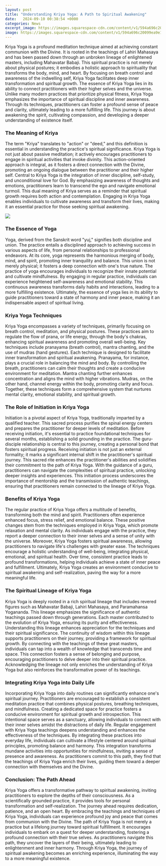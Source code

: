 ```yaml
---
layout: post
title: "Understanding Kriya Yoga: A Path to Spiritual Awakening"
date:   2024-09-10 00:38:54 +0000
categories: News
excerpt_image: https://images.squarespace-cdn.com/content/v1/594a696c20099ea9e1fcb37e/1580315455448-DJ6QZLFMNIBUJK8GTLJQ/kriya+yoga.png
image: https://images.squarespace-cdn.com/content/v1/594a696c20099ea9e1fcb37e/1580315455448-DJ6QZLFMNIBUJK8GTLJQ/kriya+yoga.png
---
```


Kriya Yoga is a profound meditation technique aimed at achieving constant communion with the Divine. It is rooted in the teachings of Lahiri Mahasaya and has been passed down through an unbroken lineage of enlightened masters, including Mahavatar Babaji. This spiritual practice is not merely about physical postures; it embodies a holistic approach to spirituality that transforms the body, mind, and heart. By focusing on breath control and awareness of the indwelling self, Kriya Yoga facilitates deep inner transformation and spiritual growth.
The essence of Kriya Yoga lies in its ability to connect practitioners with their higher selves and the universe. Unlike many modern practices that prioritize physical fitness, Kriya Yoga emphasizes the importance of spiritual discipline and inner awareness. Through its techniques, practitioners can foster a profound sense of peace and clarity, ultimately leading to a more fulfilling life. This journey is about awakening the spirit, cultivating compassion, and developing a deeper understanding of existence itself.
### The Meaning of Kriya
The term "Kriya" translates to "action" or "deed," and this definition is essential in understanding the practice's spiritual significance. Kriya Yoga is not just about passive meditation; it actively encourages practitioners to engage in spiritual activities that invoke divinity. This action-oriented approach is integral, as it fosters a direct connection with the Divine, promoting an ongoing dialogue between the practitioner and their higher self.
Central to Kriya Yoga is the integration of inner discipline, self-study, and unconditional love for God. By emphasizing awareness of thoughts and emotions, practitioners learn to transcend the ego and navigate emotional turmoil. This dual meaning of Kriya serves as a reminder that spiritual growth requires both action and contemplation. Engaging in Kriya Yoga enables individuals to cultivate awareness and transform their lives, making it an essential practice for those seeking spiritual awakening.

![](https://images.squarespace-cdn.com/content/v1/594a696c20099ea9e1fcb37e/1580315455448-DJ6QZLFMNIBUJK8GTLJQ/kriya+yoga.png)
### The Essence of Yoga
Yoga, derived from the Sanskrit word "yuj," signifies both discipline and union. The practice entails a disciplined approach to achieving success in various aspects of life, from personal relationships to professional endeavors. At its core, yoga represents the harmonious merging of body, mind, and spirit, promoting inner tranquility and balance. This union is not merely physical; it fosters a deep connection with one's true nature.
The practice of yoga encourages individuals to recognize their innate potential and cultivate mindfulness. By engaging in regular practice, individuals can experience heightened self-awareness and emotional stability. This continuous awareness transforms daily habits and interactions, leading to a more fulfilling existence. Ultimately, the essence of yoga lies in its ability to guide practitioners toward a state of harmony and inner peace, making it an indispensable aspect of spiritual living.
### Kriya Yoga Techniques
Kriya Yoga encompasses a variety of techniques, primarily focusing on breath control, meditation, and physical postures. These practices aim to regulate the flow of prana, or life energy, through the body's chakras, enhancing spiritual awareness and promoting overall well-being. Key techniques include pranayama (breath control), mantra chanting, and the use of mudras (hand gestures). Each technique is designed to facilitate inner transformation and spiritual awakening.
Pranayama, for instance, plays a crucial role in balancing the mind and body. By controlling the breath, practitioners can calm their thoughts and create a conducive environment for meditation. Mantra chanting further enhances concentration and aligns the mind with higher vibrations. Mudras, on the other hand, channel energy within the body, promoting clarity and focus. Together, these techniques form a comprehensive system that nurtures mental clarity, emotional stability, and spiritual growth.
### The Role of Initiation in Kriya Yoga
Initiation is a pivotal aspect of Kriya Yoga, traditionally imparted by a qualified teacher. This sacred process purifies the spinal energy centers and prepares the practitioner for deeper levels of meditation. Before receiving initiation, it's essential to practice foundational techniques for several months, establishing a solid grounding in the practice. The guru-disciple relationship is central to this journey, creating a personal bond that fosters spiritual progress.
Receiving initiation is not just an external formality; it marks a significant internal shift in the practitioner's spiritual journey. This sacred rite enhances the practitioner's abilities and solidifies their commitment to the path of Kriya Yoga. With the guidance of a guru, practitioners can navigate the complexities of spiritual practice, unlocking deeper insights and experiences. This initiation process underscores the importance of mentorship and the transmission of authentic teachings, ensuring that practitioners remain connected to the lineage of Kriya Yoga.
### Benefits of Kriya Yoga
The regular practice of Kriya Yoga offers a multitude of benefits, transforming both the mind and spirit. Practitioners often experience enhanced focus, stress relief, and emotional balance. These positive changes stem from the techniques employed in Kriya Yoga, which promote relaxation and mental clarity. As individuals engage with the practice, they report a deeper connection to their inner selves and a sense of unity with the universe.
Moreover, Kriya Yoga fosters spiritual awareness, allowing practitioners to navigate life's challenges with greater ease. The techniques encourage a holistic understanding of well-being, integrating physical, emotional, and spiritual health. Over time, consistent practice leads to profound transformations, helping individuals achieve a state of inner peace and fulfillment. Ultimately, Kriya Yoga creates an environment conducive to spiritual awakening and self-realization, paving the way for a more meaningful life.
### The Spiritual Lineage of Kriya Yoga
Kriya Yoga is deeply rooted in a rich spiritual lineage that includes revered figures such as Mahavatar Babaji, Lahiri Mahasaya, and Paramahansa Yogananda. This lineage emphasizes the significance of authentic teachings passed down through generations. Each master contributed to the evolution of Kriya Yoga, ensuring its purity and effectiveness. Understanding this lineage enhances appreciation for the techniques and their spiritual significance.
The continuity of wisdom within this lineage supports practitioners on their journey, providing a framework for spiritual growth. By connecting with the teachings of these great masters, individuals can tap into a wealth of knowledge that transcends time and space. This connection fosters a sense of belonging and purpose, encouraging practitioners to delve deeper into their spiritual practice. Acknowledging the lineage not only enriches the understanding of Kriya Yoga but also reinforces the transformative power of its teachings.
### Integrating Kriya Yoga into Daily Life
Incorporating Kriya Yoga into daily routines can significantly enhance one's spiritual journey. Practitioners are encouraged to establish a consistent meditation practice that combines physical postures, breathing techniques, and mindfulness. Creating a dedicated space for practice fosters a conducive environment for spiritual growth and introspection. This intentional space serves as a sanctuary, allowing individuals to connect with their inner selves amidst the distractions of daily life.
Regular engagement with Kriya Yoga teachings deepens understanding and enhances the effectiveness of the techniques. By integrating these practices into everyday life, individuals can cultivate a lifestyle centered around spiritual principles, promoting balance and harmony. This integration transforms mundane activities into opportunities for mindfulness, inviting a sense of presence and awareness. As practitioners commit to this path, they find that the teachings of Kriya Yoga enrich their lives, guiding them toward a deeper connection with themselves and the Divine.
### Conclusion: The Path Ahead
Kriya Yoga offers a transformative pathway to spiritual awakening, inviting practitioners to explore the depths of their consciousness. As a scientifically grounded practice, it provides tools for personal transformation and self-realization. The journey ahead requires dedication, patience, and an open heart. By embracing the teachings and techniques of Kriya Yoga, individuals can experience profound joy and peace that comes from communion with the Divine.
The path of Kriya Yoga is not merely a practice but a lifelong journey toward spiritual fulfillment. It encourages individuals to embark on a quest for deeper understanding, fostering a profound connection with their true selves. As practitioners navigate this path, they uncover the layers of their being, ultimately leading to enlightenment and inner harmony. Through Kriya Yoga, the journey of spiritual awakening becomes an enriching experience, illuminating the way to a more meaningful existence.